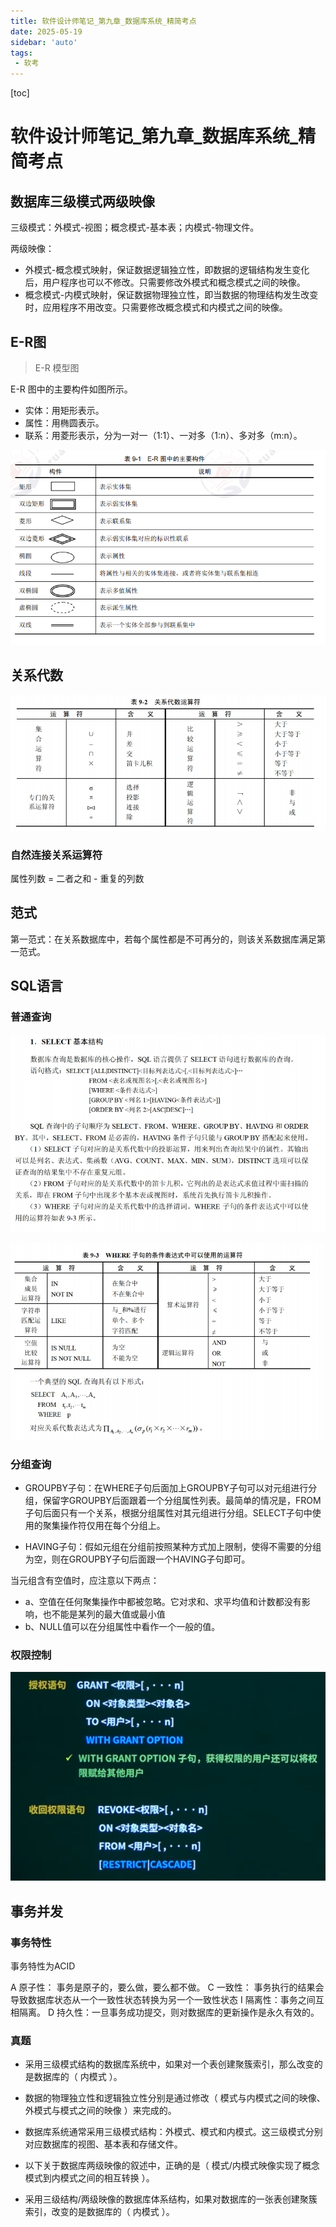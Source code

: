 ```yaml
---
title: 软件设计师笔记_第九章_数据库系统_精简考点
date: 2025-05-19
sidebar: 'auto'
tags:
 - 软考
---
```


[toc]

# 软件设计师笔记_第九章_数据库系统_精简考点


## 数据库三级模式两级映像

三级模式：外模式-视图；概念模式-基本表；内模式-物理文件。

两级映像：
- 外模式-概念模式映射，保证数据逻辑独立性，即数据的逻辑结构发生变化后，用户程序也可以不修改。只需要修改外模式和概念模式之间的映像。
- 概念模式-内模式映射，保证数据物理独立性，即当数据的物理结构发生改变时，应用程序不用改变。只需要修改概念模式和内模式之间的映像。


## E-R图

> E-R 模型图

E-R 图中的主要构件如图所示。
- 实体：用矩形表示。
- 属性：用椭圆表示。
- 联系：用菱形表示，分为一对一（1:1）、一对多（1:n）、多对多（m:n）。

![ruankao_20241023174341.png](../blog_img/ruankao_20241023174341.png)

## 关系代数

![ruankao_20250405113959.png](../blog_img/ruankao_20250405113959.png)

### 自然连接关系运算符

属性列数 = 二者之和 - 重复的列数

## 范式

第一范式：在关系数据库中，若每个属性都是不可再分的，则该关系数据库满足第一范式。


## SQL语言

### 普通查询

![ruankao_20250405163003.png](../blog_img/ruankao_20250405163003.png)

![ruankao_20250405163049.png](../blog_img/ruankao_20250405163049.png)

### 分组查询

- GROUPBY子句：在WHERE子句后面加上GROUPBY子句可以对元组进行分组，保留字GROUPBY后面跟着一个分组属性列表。最简单的情况是，FROM子句后面只有一个关系，根据分组属性对其元组进行分组。SELECT子句中使用的聚集操作符仅用在每个分组上。

- HAVING子句：假如元组在分组前按照某种方式加上限制，使得不需要的分组为空，则在GROUPBY子句后面跟一个HAVING子句即可。

当元组含有空值时，应注意以下两点：
- a、空值在任何聚集操作中都被忽略。它对求和、求平均值和计数都没有影响，也不能是某列的最大值或最小值
- b、NULL值可以在分组属性中看作一个一般的值。

### 权限控制

![ruankao_20250523173141.png](../blog_img/ruankao_20250523173141.png)

## 事务并发

### 事务特性

事务特性为ACID

A 原子性： 事务是原子的，要么做，要么都不做。
C 一致性： 事务执行的结果会导致数据库状态从一个一致性状态转换为另一个一致性状态
I 隔离性：事务之间互相隔离。
D 持久性：一旦事务成功提交，则对数据库的更新操作是永久有效的。


### 真题

- 采用三级模式结构的数据库系统中，如果对一个表创建聚簇索引，那么改变的是数据库的（ 内模式 ）。
- 数据的物理独立性和逻辑独立性分别是通过修改（ 模式与内模式之间的映像、外模式与模式之间的映像 ）来完成的。
- 数据库系统通常采用三级模式结构：外模式、模式和内模式。这三级模式分别对应数据库的视图、基本表和存储文件。
- 以下关于数据库两级映像的叙述中，正确的是（ 模式/内模式映像实现了概念模式到内模式之间的相互转换 ）。

- 采用三级结构/两级映像的数据库体系结构，如果对数据库的一张表创建聚簇索引，改变的是数据库的（ 内模式 ）。